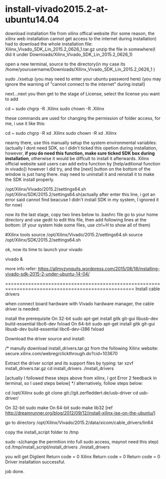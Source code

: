 # install-vivado2015.2-at-ubuntu14.04
download installation file from xilinx offical website 
(for some reason, the xilinx web installation cannot get access to the internet during installation)
had to download the whole installation file: Xilinx_Vivado_SDK_Lin_2015.2_0626_1.tar.gz
unzip the file in somewhere(I did it under Downloads/Xilinx_Vivado_SDK_Lin_2015.2_0626_1)

open a new terminal, source to the directory(in my case its /home/yourusername/Downloads/Xilinx_Vivado_SDK_Lin_2015.2_0626_1 )

sudo ./xsetup
(you may need to enter your ubuntu password here)
(you may ignore the warning of "cannot connect to the internet" during install)

next...next you then get to the stage of License, select the license you want to add


cd ~
sudo chgrp -R <USERNAME> .Xilinx
sudo chown -R <USERNAME> .Xilinx

these commands are used for changing the permission of folder access, for me, i use it like this: 

cd ~
sudo chgrp -R xd .Xilinx
sudo chown -R xd .Xilinx

nearny there, use this manually setup the system environmental variables:
(actually I dont need SDK, so I didn't ticked this opetion during installation, however, <b>if you do need this function, make sure ticked SDK box during installation</b>, otherwise it would be diffcult to install it afterwards. Xilinx official website said users can add extra function by [help/aditional function in vivado]) however I did try, and the [next] button on the bottom of the window is just hang there. may need to uninstall it and reinstall it to make the SDK install properly.

/opt/Xilinx/Vivado/2015.2/settings64.sh
/opt/Xilinx/SDK/2015.2/settings64.sh(actually after enter this line, i got an error said cannot find beacuse I didn't install SDK in my system, I ignored it for now)


now its the last stage, copy two lines below to .bashrc file 
go to your home directory and use gedit to edit this file, then add following lines at the bottom:
(if your system hide some files, use ctrl+H to show all of them)

#Xilinx tools
source /opt/Xilinx/Vivado/2015.2/settings64.sh
source /opt/Xilinx/SDK/2015.2/settings64.sh


ok, now its time to launch your vivado

 vivado &


more info refer:
https://allmyzynquits.wordpress.com/2015/08/18/installing-vivado-sdk-2015-2-under-ubuntu-14-04/

===================================================================================================
Install cable drivers

when connect board hardware with Vivado hardware manager, the cable driver is needed:

install the prerequisite
On 32-bit
sudo apt-get install gitk git-gui libusb-dev build-essential libc6-dev fxload
On 64-bit
sudo apt-get install gitk git-gui libusb-dev build-essential libc6-dev-i386 fxload



Download the driver source and install:

/*
manully download install_drivers.tar.gz from the following Xilinx website:
secure.xilinx.com/webreg/clickthrough.do?cid=103670

Extract the driver script and its support files by typing:
tar xzvf install_drivers.tar.gz
cd install_drivers
./install_drivers

[actually I followed these steps above from xilinx, I got Error 2 feedback in terminal, so I used steps below]
*/
alternatively, follow steps below:

cd /opt/Xilinx
sudo git clone git://git.zerfleddert.de/usb-driver
cd usb-driver/

On 32-bit
sudo make
On 64-bit
sudo make lib32
[ref http://dreamrunner.org/blog/2012/09/12/install-xilinx-ise-on-the-ubuntu/]


go to directory
/opt/Xilinx/Vivado/2015.2/data/xicom/cable_drivers/lin64

copy the install_script folder to /tmp

sudo -s(change the permition into full sudo access, maynot need this step)
cd /tmp/install_script/install_drivers 
./install_drivers 

you will get 
Digilent Return code = 0
Xilinx Return code = 0
Return code = 0
Driver installation successful.


job done.



